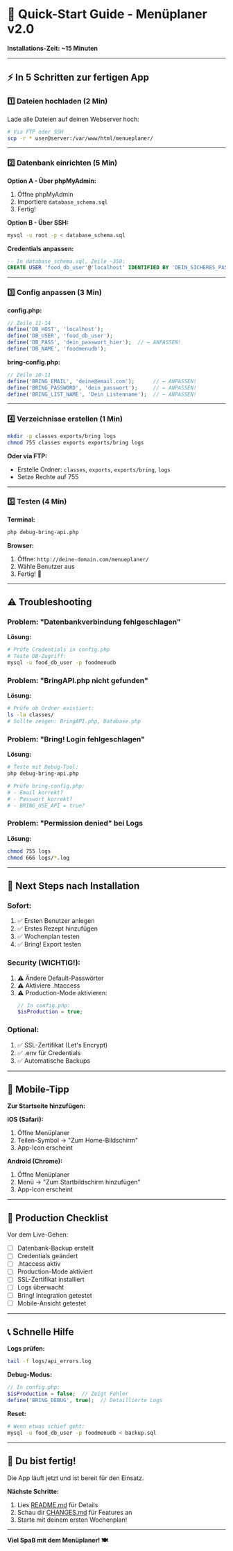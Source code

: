# 🚀 Quick-Start Guide - Menüplaner v2.0

**Installations-Zeit: ~15 Minuten**

---

## ⚡ In 5 Schritten zur fertigen App

### 1️⃣ Dateien hochladen (2 Min)

Lade alle Dateien auf deinen Webserver hoch:

```bash
# Via FTP oder SSH
scp -r * user@server:/var/www/html/menueplaner/
```

---

### 2️⃣ Datenbank einrichten (5 Min)

**Option A - Über phpMyAdmin:**
1. Öffne phpMyAdmin
2. Importiere `database_schema.sql`
3. Fertig!

**Option B - Über SSH:**
```bash
mysql -u root -p < database_schema.sql
```

**Credentials anpassen:**
```sql
-- In database_schema.sql, Zeile ~350:
CREATE USER 'food_db_user'@'localhost' IDENTIFIED BY 'DEIN_SICHERES_PASSWORT';
```

---

### 3️⃣ Config anpassen (3 Min)

**config.php:**
```php
// Zeile 11-14
define('DB_HOST', 'localhost');
define('DB_USER', 'food_db_user');
define('DB_PASS', 'dein_passwort_hier');  // ← ANPASSEN!
define('DB_NAME', 'foodmenudb');
```

**bring-config.php:**
```php
// Zeile 10-11
define('BRING_EMAIL', 'deine@email.com');      // ← ANPASSEN!
define('BRING_PASSWORD', 'dein_passwort');     // ← ANPASSEN!
define('BRING_LIST_NAME', 'Dein Listenname');  // ← ANPASSEN!
```

---

### 4️⃣ Verzeichnisse erstellen (1 Min)

```bash
mkdir -p classes exports/bring logs
chmod 755 classes exports exports/bring logs
```

**Oder via FTP:**
- Erstelle Ordner: `classes`, `exports`, `exports/bring`, `logs`
- Setze Rechte auf 755

---

### 5️⃣ Testen (4 Min)

**Terminal:**
```bash
php debug-bring-api.php
```

**Browser:**
1. Öffne: `http://deine-domain.com/menueplaner/`
2. Wähle Benutzer aus
3. Fertig! 🎉

---

## ⚠️ Troubleshooting

### Problem: "Datenbankverbindung fehlgeschlagen"

**Lösung:**
```bash
# Prüfe Credentials in config.php
# Teste DB-Zugriff:
mysql -u food_db_user -p foodmenudb
```

### Problem: "BringAPI.php nicht gefunden"

**Lösung:**
```bash
# Prüfe ob Ordner existiert:
ls -la classes/
# Sollte zeigen: BringAPI.php, Database.php
```

### Problem: "Bring! Login fehlgeschlagen"

**Lösung:**
```bash
# Teste mit Debug-Tool:
php debug-bring-api.php

# Prüfe bring-config.php:
# - Email korrekt?
# - Passwort korrekt?
# - BRING_USE_API = true?
```

### Problem: "Permission denied" bei Logs

**Lösung:**
```bash
chmod 755 logs
chmod 666 logs/*.log
```

---

## 🎯 Next Steps nach Installation

### Sofort:
1. ✅ Ersten Benutzer anlegen
2. ✅ Erstes Rezept hinzufügen
3. ✅ Wochenplan testen
4. ✅ Bring! Export testen

### Security (WICHTIG!):
1. ⚠️ Ändere Default-Passwörter
2. ⚠️ Aktiviere .htaccess
3. ⚠️ Production-Mode aktivieren:
   ```php
   // In config.php:
   $isProduction = true;
   ```

### Optional:
1. ✅ SSL-Zertifikat (Let's Encrypt)
2. ✅ .env für Credentials
3. ✅ Automatische Backups

---

## 📱 Mobile-Tipp

**Zur Startseite hinzufügen:**

**iOS (Safari):**
1. Öffne Menüplaner
2. Teilen-Symbol → "Zum Home-Bildschirm"
3. App-Icon erscheint

**Android (Chrome):**
1. Öffne Menüplaner
2. Menü → "Zum Startbildschirm hinzufügen"
3. App-Icon erscheint

---

## 🔧 Production Checklist

Vor dem Live-Gehen:

- [ ] Datenbank-Backup erstellt
- [ ] Credentials geändert
- [ ] .htaccess aktiv
- [ ] Production-Mode aktiviert
- [ ] SSL-Zertifikat installiert
- [ ] Logs überwacht
- [ ] Bring! Integration getestet
- [ ] Mobile-Ansicht getestet

---

## 📞 Schnelle Hilfe

**Logs prüfen:**
```bash
tail -f logs/api_errors.log
```

**Debug-Modus:**
```php
// In config.php:
$isProduction = false;  // Zeigt Fehler
define('BRING_DEBUG', true);  // Detaillierte Logs
```

**Reset:**
```bash
# Wenn etwas schief geht:
mysql -u food_db_user -p foodmenudb < backup.sql
```

---

## 🎉 Du bist fertig!

Die App läuft jetzt und ist bereit für den Einsatz.

**Nächste Schritte:**
1. Lies [README.md](README.md) für Details
2. Schau dir [CHANGES.md](CHANGES.md) für Features an
3. Starte mit deinem ersten Wochenplan!

---

**Viel Spaß mit dem Menüplaner! 🍽️**
